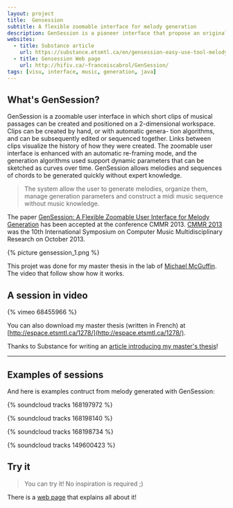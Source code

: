 ```yaml
---
layout: project
title:  Gensession
subtitle: A flexible zoomable interface for melody generation
description: GenSession is a pioneer interface that propose an original way to interact with random music generator.
websites:
  - title: Substance article
    url: https://substance.etsmtl.ca/en/gensession-easy-use-tool-melody-generation
  - title: Gensession Web page
    url: http://hifiv.ca/~francoiscabrol/GenSession/
tags: [visu, interface, music, generation, java]
--- 
```


## What's GenSession?

GenSession is a zoomable user interface in which short clips of musical passages can be created and positioned on a 2-dimensional workspace. Clips can be created by hand, or with automatic genera- tion algorithms, and can be subsequently edited or sequenced together. Links between clips visualize the history of how they were created. The zoomable user interface is enhanced with an automatic re-framing mode, and the generation algorithms used support dynamic parameters that can be sketched as curves over time. GenSession allows melodies and sequences of chords to be generated quickly without expert knowledge.

> The system allow the user to generate melodies, organize them, manage generation parameters and construct a midi music sequence without music knowledge.

The paper [GenSession: A Flexible Zoomable User Interface for Melody Generation](http://hifiv.ca/~francoiscabrol/GenSession/downloadRep/GenSession.pdf) has been accepted at the conference CMMR 2013.
[CMMR 2013](http://www.cmmr2013.cnrs-mrs.fr) was the 10th International Symposium on Computer Music Multidisciplinary Research on October 2013.

{% picture gensession_1.png %}

This projet was done for my master thesis in the lab of <a href="http://profs.etsmtl.ca/mmcguffin/">Michael McGuffin</a>. The video that follow show how it works.

## A session in video

{% vimeo 68455966 %}

You can also download my master thesis (written in French) at [http://espace.etsmtl.ca/1278/](http://espace.etsmtl.ca/1278/).

Thanks to Substance for writing an [article introducing my master's thesis]({{page.websites[0].url}})!

----------------

## Examples of sessions

And here is examples contruct from melody generated with GenSession:

{% soundcloud tracks 168197972 %}

{% soundcloud tracks 168198140 %}

{% soundcloud tracks 168198734 %}

{% soundcloud tracks 149600423 %}

## Try it

> You can try it! No inspiration is required ;)

There is a [web page](http://hifiv.ca/~francoiscabrol/GenSession/#getstarted) that explains all about it!
